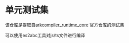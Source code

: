 # 单元测试集
该仓库是提取自[arkcompiler_runtime_core](https://gitee.com/openharmony/arkcompiler_runtime_core) 官方仓库的测试集

可以使用es2abc工具对js/ts文件进行编译